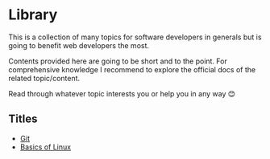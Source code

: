 # Library

This is a collection of many topics for software developers in generals but is going to benefit web developers the most.

Contents provided here are going to be short and to the point. For comprehensive knowledge I recommend to explore the official docs of the related topic/content.

Read through whatever topic interests you or help you in any way &#128522;

## Titles

- [Git](git/README.md)
- [Basics of Linux](linux-basics/README.md)
